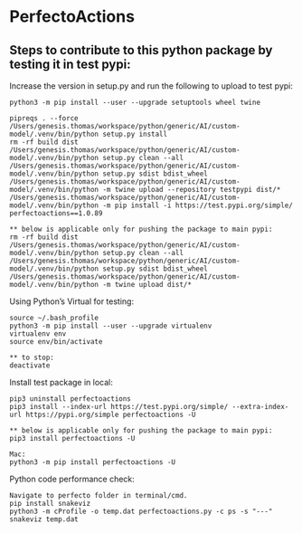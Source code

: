 # PerfectoActions

## Steps to contribute to this python package by testing it in test pypi:

Increase the version in setup.py and run the following to upload to test pypi: <br /> 

    python3 -m pip install --user --upgrade setuptools wheel twine
    
    pipreqs . --force
    /Users/genesis.thomas/workspace/python/generic/AI/custom-model/.venv/bin/python setup.py install
    rm -rf build dist
    /Users/genesis.thomas/workspace/python/generic/AI/custom-model/.venv/bin/python setup.py clean --all
    /Users/genesis.thomas/workspace/python/generic/AI/custom-model/.venv/bin/python setup.py sdist bdist_wheel
    /Users/genesis.thomas/workspace/python/generic/AI/custom-model/.venv/bin/python -m twine upload --repository testpypi dist/*
    /Users/genesis.thomas/workspace/python/generic/AI/custom-model/.venv/bin/python -m pip install -i https://test.pypi.org/simple/ perfectoactions==1.0.89 
    
    ** below is applicable only for pushing the package to main pypi:
    rm -rf build dist
    /Users/genesis.thomas/workspace/python/generic/AI/custom-model/.venv/bin/python setup.py clean --all
    /Users/genesis.thomas/workspace/python/generic/AI/custom-model/.venv/bin/python setup.py sdist bdist_wheel
    /Users/genesis.thomas/workspace/python/generic/AI/custom-model/.venv/bin/python -m twine upload dist/*

Using Python’s Virtual for testing:<br /> 

    source ~/.bash_profile 
    python3 -m pip install --user --upgrade virtualenv
    virtualenv env
    source env/bin/activate
    
    ** to stop:
    deactivate

Install test package in local:<br /> 

    pip3 uninstall perfectoactions
    pip3 install --index-url https://test.pypi.org/simple/ --extra-index-url https://pypi.org/simple perfectoactions -U

    ** below is applicable only for pushing the package to main pypi:
    pip3 install perfectoactions -U
    
    Mac: 
    python3 -m pip install perfectoactions -U

    
Python code performance check:<br /> 

    Navigate to perfecto folder in terminal/cmd. 
    pip install snakeviz
    python3 -m cProfile -o temp.dat perfectoactions.py -c ps -s "---" 
    snakeviz temp.dat
